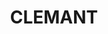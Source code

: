 ---
lastmod: '2025-04-06T06:05:21+00:00'
latitude: -19.11715201
layout: suburb
longitude: 146.4359428
postcode: '4816'
state: QLD
title: CLEMANT
url: /qld/clemant/
---